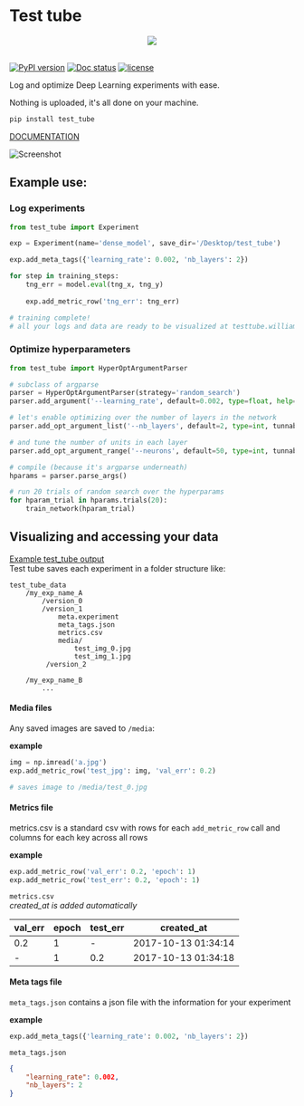 # Test tube
<div style="text-align: center">
<img src="https://raw.githubusercontent.com/williamfalcon/test_tube/master/imgs/test_tube_logo.png">
</div>
<br>    

[![PyPI version](https://badge.fury.io/py/test_tube.svg)](https://badge.fury.io/py/test_tube)    [![Doc status](https://readthedocs.org/projects/pip/badge/?version=latest)](https://readthedocs.org/projects/pip/badge/?version=latest)     [![license](https://img.shields.io/github/license/mashape/apistatus.svg?maxAge=2592000)](https://github.com/williamFalcon/test_tube/blob/master/LICENSE)


Log and optimize Deep Learning experiments with ease. 

Nothing is uploaded, it's all done on your machine.   

```bash
pip install test_tube
```   

[DOCUMENTATION](https://williamfalcon.github.io/test_tube/)    

![Screenshot](https://github.com/williamFalcon/test_tube/raw/master/imgs/viz_a.png)
## Example use:   

### Log experiments   

```python
from test_tube import Experiment

exp = Experiment(name='dense_model', save_dir='/Desktop/test_tube')

exp.add_meta_tags({'learning_rate': 0.002, 'nb_layers': 2})

for step in training_steps:
    tng_err = model.eval(tng_x, tng_y)
    
    exp.add_metric_row('tng_err': tng_err)

# training complete!
# all your logs and data are ready to be visualized at testtube.williamfalcon.com

```    

### Optimize hyperparameters
```python
from test_tube import HyperOptArgumentParser

# subclass of argparse
parser = HyperOptArgumentParser(strategy='random_search')
parser.add_argument('--learning_rate', default=0.002, type=float, help='the learning rate')

# let's enable optimizing over the number of layers in the network 
parser.add_opt_argument_list('--nb_layers', default=2, type=int, tunnable=True, options=[2, 4, 8])

# and tune the number of units in each layer
parser.add_opt_argument_range('--neurons', default=50, type=int, tunnable=True, start=100, end=800, nb_samples=10)

# compile (because it's argparse underneath)
hparams = parser.parse_args()   

# run 20 trials of random search over the hyperparams
for hparam_trial in hparams.trials(20):
    train_network(hparam_trial)
```     

## Visualizing and accessing your data   

[Example test_tube output](https://github.com/williamFalcon/test_tube/tree/master/examples/saved_logs/example_test_tube_data)    
Test tube saves each experiment in a folder structure like:   
```
test_tube_data
    /my_exp_name_A
        /version_0
        /version_1
            meta.experiment
            meta_tags.json
            metrics.csv
            media/
                test_img_0.jpg
                test_img_1.jpg
         /version_2   
         
    /my_exp_name_B
        ...
```    

#### Media files    

Any saved images are saved to `/media`:   

**example**   
```python
img = np.imread('a.jpg')
exp.add_metric_row('test_jpg': img, 'val_err': 0.2)    

# saves image to /media/test_0.jpg
```   
     
     
#### Metrics file
metrics.csv is a standard csv with rows for each `add_metric_row` call and columns for each key across all rows   

**example**   
```python
exp.add_metric_row('val_err': 0.2, 'epoch': 1)    
exp.add_metric_row('test_err': 0.2, 'epoch': 1)    
```    

`metrics.csv`    
*created_at is added automatically*     

|  val_err |  epoch | test_err | created_at |
|---|---|---| --- |
| 0.2  |  1 | - | 2017-10-13 01:34:14 |
| -  | 1  | 0.2| 2017-10-13 01:34:18 |


#### Meta tags file 
`meta_tags.json` contains a json file with the information for your experiment    

**example**   
```python
exp.add_meta_tags({'learning_rate': 0.002, 'nb_layers': 2})
```    

`meta_tags.json`   
```json
{
    "learning_rate": 0.002,
    "nb_layers": 2
}
``` 
